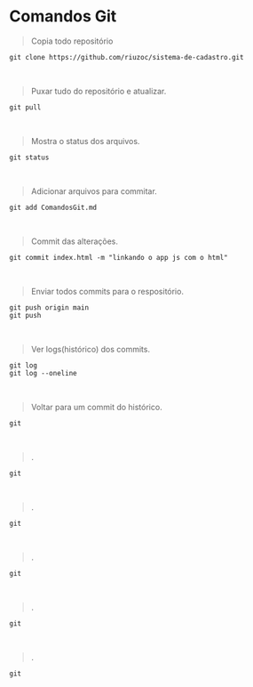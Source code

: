 # Comandos Git

>Copia todo repositório
```
git clone https://github.com/riuzoc/sistema-de-cadastro.git
```
</br>

>Puxar tudo do repositório e atualizar.
```
git pull
```
</br>

>Mostra o status dos arquivos.
```
git status
```
</br>

>Adicionar arquivos para commitar.
```
git add ComandosGit.md 
```
</br>

>Commit das alterações.
```
git commit index.html -m "linkando o app js com o html"
```
</br>

>Enviar todos commits para o respositório.
```
git push origin main
git push
```
</br>

>Ver logs(histórico) dos commits.
```
git log
git log --oneline
```
</br>

>Voltar para um commit do histórico.
```
git
```
</br>

>.
```
git
```
</br>

>.
```
git
```
</br>

>.
```
git
```
</br>

>.
```
git
```
</br>

>.
```
git
```
</br>